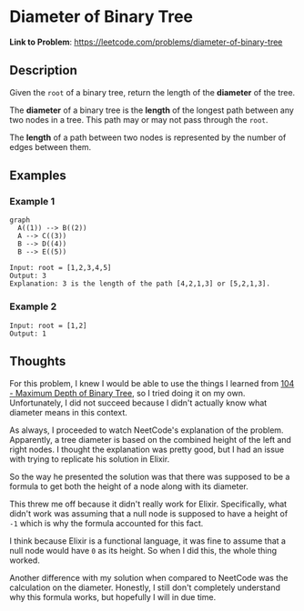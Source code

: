 # Diameter of Binary Tree

**Link to Problem**: https://leetcode.com/problems/diameter-of-binary-tree

## Description

Given the `root` of a binary tree, return the length of the **diameter** of the tree.

The **diameter** of a binary tree is the **length** of the longest path between any two nodes in a tree. This path may or may not pass through the `root`.

The **length** of a path between two nodes is represented by the number of edges between them.

## Examples

### Example 1

```mermaid
graph
  A((1)) --> B((2))
  A --> C((3))
  B --> D((4))
  B --> E((5))
```

```
Input: root = [1,2,3,4,5]
Output: 3
Explanation: 3 is the length of the path [4,2,1,3] or [5,2,1,3].
```

### Example 2

```
Input: root = [1,2]
Output: 1
```

## Thoughts

For this problem, I knew I would be able to use the things I learned from [104 - Maximum Depth of Binary Tree](../00104_maximum_depth_of_binary_tree),
so I tried doing it on my own. Unfortunately, I did not succeed because I didn't actually know what diameter means in this context.

As always, I proceeded to watch NeetCode's explanation of the problem. Apparently, a tree diameter is based on the combined height of the left
and right nodes. I thought the explanation was pretty good, but I had an issue with trying to replicate his solution in Elixir.

So the way he presented the solution was that there was supposed to be a formula to get both the height of a node along with its diameter.

This threw me off because it didn't really work for Elixir. Specifically, what didn't work was assuming that a null node is supposed to have
a height of `-1` which is why the formula accounted for this fact.

I think because Elixir is a functional language, it was fine to assume that a null node would have `0` as its height. So when I did this,
the whole thing worked.

Another difference with my solution when compared to NeetCode was the calculation on the diameter. Honestly, I still don't completely understand
why this formula works, but hopefully I will in due time.
